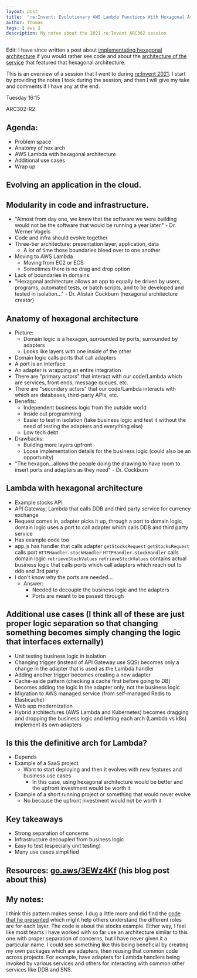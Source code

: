 ```yaml
---
layout: post
title:  "re:Invent: Evolutionary AWS Lambda Functions With Hexagonal Architecture"
author: Thomas
tags: [ aws ]
description: My notes about the 2021 re:Invent ARC302 session
---
```


Edit: I have since written a post about [implementating hexagonal architecture](/blog/how-i-implement-hexagonal-architecture-in-aws-lambda) if you would rather see code and about the [architecture of the service](/blog/calendar-api-architecture) that featured that hexagonal architecture.

This is an overview of a session that I went to during [re:Invent 2021](/blog/reinvent-2021). I start by providing the notes I took during the session, and then I will give my take and comments if I have any at the end.

Tuesday 16:15

ARC302-R2

## Agenda:
- Problem space
- Anatomy of hex arch
- AWS Lambda with hexagonal architecture
- Additional use cases
- Wrap up

## Evolving an application in the cloud.

## Modularity in code and infrastructure.

- "Almost from day one, we knew that the software we were building would not be the software that would be running a year later." - Dr. Werner Vogels
- Code and infra should evolve together
- Three-tier architecture: presentation layer, application, data
  - A lot of time those boundaries bleed over to one another
- Moving to AWS Lambda
  - Moving from EC2 or ECS
  - Sometimes there is no drag and drop option
- Lack of boundaries in domains
- "Hexagonal architecture allows an app to equally be driven by users, programs, automated tests, or batch scripts, and to be developed and tested in isolation..." - Dr. Alistair Cockburn (hexagonal architecture creator)

## Anatomy of hexagonal architecture
- Picture:
  - Domain logic is a hexagon, surrounded by ports, surrounded by adapters
  - Looks like layers with one inside of the other
- Domain logic calls ports that call adapters
- A port is an interface
- An adapter is wrapping an entire integration
- There are "primary actors" that interact with our code/Lambda which are services, front ends, message queues, etc.
- There are "secondary actors" that our code/Lambda interacts with which are databases, third-party APIs, etc.
- Benefits:
  - Independent business logic from the outside world
  - Inside out programming
  - Easier to test in isolation (take business logic and test it without the need of testing the adapters and everything else)
  - Low tech debt
- Drawbacks:
  - Building more layers upfront
  - Loose implementation details for the business logic (could also be an opportunity)
- "The hexagon...allows the people doing the drawing to have room to insert ports and adapters as they need" - Dr. Cockburn

## Lambda with hexagonal architecture
- Example stocks API
- API Gateway, Lambda that calls DDB and third party service for currency exchange
- Request comes in, adapter picks it up, through a port to domain logic, domain logic uses a port to call adapter which calls DDB and third party service
- Has example code too
- app.js has handler that calls adapter `getStocksRequest`
  `getStocksRequest` calls port `HTTPHandler.stockHandler`
  `HTTPHandler.stockHandler` calls domain logic `retrieveStockValues`
  `retrieveStockValues` contains actual business logic that calls ports which call adapters which reach out to ddb and 3rd party
- I don't know why the ports are needed...
  - Answer:
    - Needed to decouple the business logic and the adapters
    - Ports are meant to be passed through

## Additional use cases (I think all of these are just proper logic separation so that changing something becomes simply changing the logic that interfaces externally)
- Unit testing business logic in isolation
- Changing trigger (instead of API Gateway use SQS) becomes only a change in the adapter that is used as the Lambda handler
- Adding another trigger becomes creating a new adapter
- Cache-aside pattern (checking a cache first before going to DB) becomes adding the logic in the adapter only, not the business logic
- Migration to AWS managed service (from self-managed Redis to Elasticache)
- Web app modernization
- Hybrid architectures (AWS Lambda and Kubernetes) becomes dragging and dropping the business logic and letting each arch (Lambda vs k8s) implement its own adapters

## Is this the definitive arch for Lambda?
- Depends
- Example of a SaaS project
  - Want to start deploying and then it evolves with new features and business use cases
    - In this case, using hexagonal architecture would be better and the upfront investment would be worth it
- Example of a short running project or something that would never evolve
  - No because the upfront investment would not be worth it

## Key takeaways
- Strong separation of concerns
- Infrastructure decoupled from business logic
- Easy to test (especially unit testing)
- Many use cases simplified

## Resources: [go.aws/3EWz4Kf](https://go.aws/3EWz4Kf) (his blog post about this)

## My notes:

I think this pattern makes sense. I dug a little more and did find the [code that he presented](https://github.com/aws-samples/aws-Lambda-hexagonal-architecture) which might help others understand the different roles are for each layer. The code is about the stocks example. Either way, I feel like most teams I have worked with so far use an architecture similar to this one with proper separation of concerns, but I have never given it a particular name. I could see something like this being beneficial by creating my own packages which are adapters, then reusing that common code across projects. For example, have adapters for Lambda handlers being invoked by various services and others for interacting with common other services like DDB and SNS.

